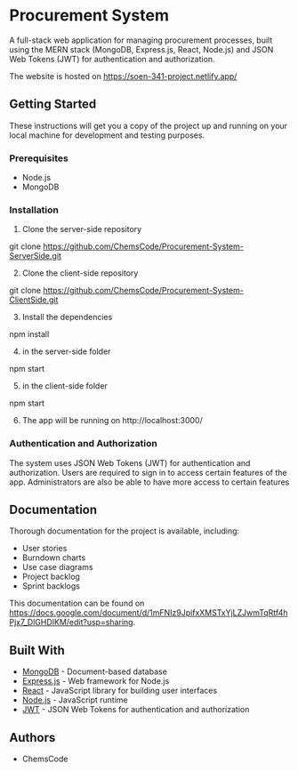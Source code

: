 # Procurement System

A full-stack web application for managing procurement processes, built using the MERN stack (MongoDB, Express.js, React, Node.js) and JSON Web Tokens (JWT) for authentication and authorization.

The website is hosted on https://soen-341-project.netlify.app/

## Getting Started

These instructions will get you a copy of the project up and running on your local machine for development and testing purposes.

### Prerequisites

- Node.js
- MongoDB

### Installation

1. Clone the server-side repository

git clone https://github.com/ChemsCode/Procurement-System-ServerSide.git

2. Clone the client-side repository

git clone https://github.com/ChemsCode/Procurement-System-ClientSide.git

3. Install the dependencies

npm install

4. in the server-side folder

npm start

5. in the client-side folder

npm start

6. The app will be running on http://localhost:3000/

### Authentication and Authorization

The system uses JSON Web Tokens (JWT) for authentication and authorization. Users are required to sign in to access certain features of the app. Administrators are also be able to have more access to certain features 

## Documentation

Thorough documentation for the project is available, including:
- User stories
- Burndown charts
- Use case diagrams
- Project backlog
- Sprint backlogs

This documentation can be found on https://docs.google.com/document/d/1mFNIz9JpifxXMSTxYjLZJwmTqRtf4hPjx7_DlGHDIKM/edit?usp=sharing.

## Built With

- [MongoDB](https://www.mongodb.com/) - Document-based database
- [Express.js](https://expressjs.com/) - Web framework for Node.js
- [React](https://reactjs.org/) - JavaScript library for building user interfaces
- [Node.js](https://nodejs.org/) - JavaScript runtime
- [JWT](https://jwt.io/) - JSON Web Tokens for authentication and authorization

## Authors

- ChemsCode

